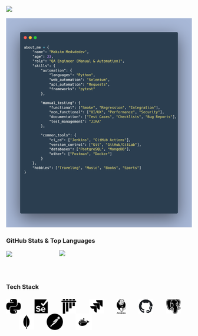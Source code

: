 [![](https://capsule-render.vercel.app/api?type=waving&color=0:6e88b8,30:96aacd,50:b9c7df,70:96aacd,100:6e88b8&height=170&section=header&text=Hi,%20lovely%20to%20see%20you%20👋🏼&fontSize=32&fontColor=22272e&fontAlignY=30)]()

<p align="center"><img src="./img/about_me.webp" width="850" /></p>

<h3>GitHub Stats & Top Languages</h3>
<a href="https://github.com/devdeM1">
<img align="center" src="https://github-readme-stats.vercel.app/api?username=devdeM1&hide_title=true&hide_border=true&show_icons=true&include_all_commits=true&count_private=true&theme=react&text_color=C2CBD3&title_color=ABCEE2&icon_color=ABCEE2" width="400"/>
</a>
<a href="https://github.com/devdeM1">
<img align="right" src="https://github-readme-stats.vercel.app/api/top-langs/?username=devdeM1&hide_title=true&hide_border=true&theme=react&text_color=C2CBD3&&title_color=ABCEE2&layout=compact&langs_count=8" width="360"/>
</a>

<br><br>

<h3>Tech Stack</h3>

### <img height="40" src="img/python.jpg" align="center" title="Python">&nbsp;&nbsp;&nbsp;&nbsp;&nbsp;&nbsp;&nbsp;&nbsp;&nbsp;<img height="40" src="img/selenium.jpg" align="center" title="Selenium">&nbsp;&nbsp;&nbsp;&nbsp;&nbsp;&nbsp;&nbsp;&nbsp;&nbsp;<img height="40" src="img/pytest.jpg" align="center" title="Pytest">&nbsp;&nbsp;&nbsp;&nbsp;&nbsp;&nbsp;&nbsp;&nbsp;&nbsp;<img height="40" src="img/jira.jpg" align="center" title="JIRA">&nbsp;&nbsp;&nbsp;&nbsp;&nbsp;&nbsp;&nbsp;&nbsp;&nbsp;<img height="40" src="img/jenkins.jpg" align="center" title="Jenkins">&nbsp;&nbsp;&nbsp;&nbsp;&nbsp;&nbsp;&nbsp;&nbsp;&nbsp;<img height="40" src="img/git_actions.jpg" align="center" title="GitHub Actions">&nbsp;&nbsp;&nbsp;&nbsp;&nbsp;&nbsp;&nbsp;&nbsp;&nbsp;<img height="40" src="img/postgresql.jpg" align="center" title="PostgreSQL">&nbsp;&nbsp;&nbsp;&nbsp;&nbsp;&nbsp;&nbsp;&nbsp;&nbsp;<img height="40" src="img/mongodb.jpg" align="center" title="MongoDB">&nbsp;&nbsp;&nbsp;&nbsp;&nbsp;&nbsp;&nbsp;&nbsp;&nbsp;<img height="44" src="img/postman.jpg" align="center" title="Postman">&nbsp;&nbsp;&nbsp;&nbsp;&nbsp;&nbsp;&nbsp;&nbsp;&nbsp;<img height="44" src="img/docker.jpg" align="center" title="Docker">&nbsp;&nbsp;

